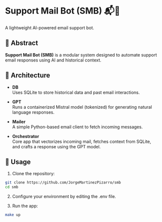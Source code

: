 # Support Mail Bot (SMB) 📬🤖

A lightweight AI-powered email support bot.

## 🔹 Abstract

**Support Mail Bot (SMB)** is a modular system designed to automate support email responses using AI and historical context.

## 🔸 Architecture

- **DB**  
  Uses SQLite to store historical data and past email interactions.

- **GPT**  
  Runs a containerized Mistral model (tokenized) for generating natural language responses.

- **Mailer**  
  A simple Python-based email client to fetch incoming messages.

- **Orchestrator**  
  Core app that vectorizes incoming mail, fetches context from SQLite, and crafts a response using the GPT model.

## 🚀 Usage

1. Clone the repository:

```bash
git clone https://github.com/JorgeMartinezPizarro/smb
cd smb
```

2. Configure your environment by editing the .env file.

3. Run the app:

```bash
make up
```